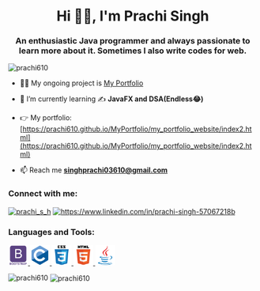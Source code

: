 <h1 align="center">Hi 🙋‍♀️, I'm Prachi Singh</h1>
<h3 align="center">An enthusiastic Java programmer and always passionate ‍to learn more about it. Sometimes I also write codes for web.</h3>

<p align="left"> <img src="https://komarev.com/ghpvc/?username=prachi610&label=Profile%20views&color=0e75b6&style=flat" alt="prachi610" /> </p>

- 👩‍💻 My ongoing project is [My Portfolio](https://github.com/prachi610/MyPortfolio)

- 📖 I’m currently learning ✍ **JavaFX and DSA(Endless😂)**

- 👉 My portfolio: [https://prachi610.github.io/MyPortfolio/my_portfolio_website/index2.html](https://prachi610.github.io/MyPortfolio/my_portfolio_website/index2.html)

- 📫 Reach me **singhprachi03610@gmail.com**

<h3 align="left">Connect with me:</h3>
<p align="left">
<a href="https://twitter.com/prachi_s_h" target="blank"><img align="center" src="https://raw.githubusercontent.com/rahuldkjain/github-profile-readme-generator/master/src/images/icons/Social/twitter.svg" alt="prachi_s_h" height="30" width="40" /></a>
<a href="https://linkedin.com/in/https://www.linkedin.com/in/prachi-singh-57067218b" target="blank"><img align="center" src="https://raw.githubusercontent.com/rahuldkjain/github-profile-readme-generator/master/src/images/icons/Social/linked-in-alt.svg" alt="https://www.linkedin.com/in/prachi-singh-57067218b" height="30" width="40" /></a>
</p>

<h3 align="left">Languages and Tools:</h3>
<p align="left"> <a href="https://getbootstrap.com" target="_blank"> <img src="https://raw.githubusercontent.com/devicons/devicon/master/icons/bootstrap/bootstrap-plain-wordmark.svg" alt="bootstrap" width="40" height="40"/> </a> <a href="https://www.cprogramming.com/" target="_blank"> <img src="https://raw.githubusercontent.com/devicons/devicon/master/icons/c/c-original.svg" alt="c" width="40" height="40"/> </a> <a href="https://www.w3schools.com/css/" target="_blank"> <img src="https://raw.githubusercontent.com/devicons/devicon/master/icons/css3/css3-original-wordmark.svg" alt="css3" width="40" height="40"/> </a> <a href="https://www.w3.org/html/" target="_blank"> <img src="https://raw.githubusercontent.com/devicons/devicon/master/icons/html5/html5-original-wordmark.svg" alt="html5" width="40" height="40"/> </a> <a href="https://www.java.com" target="_blank"> <img src="https://raw.githubusercontent.com/devicons/devicon/master/icons/java/java-original.svg" alt="java" width="40" height="40"/> </a> </p>

<p><img align="left" src="https://github-readme-stats.vercel.app/api/top-langs?username=prachi610&show_icons=true&locale=en&layout=compact" alt="prachi610" /></p>

<p>&nbsp;<img align="center" src="https://github-readme-stats.vercel.app/api?username=prachi610&show_icons=true&locale=en" alt="prachi610" /></p>
